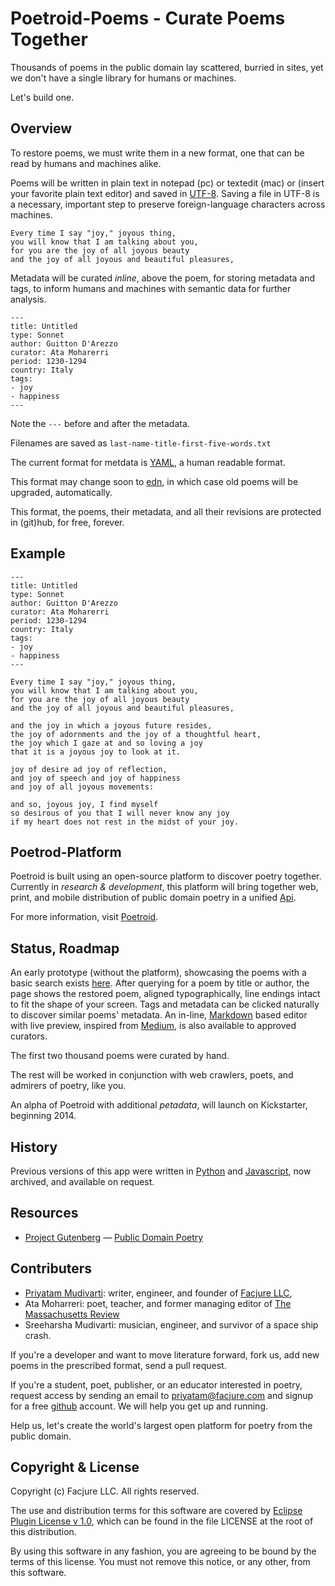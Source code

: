 # Poetroid-Poems - Curate Poems Together

Thousands of poems in the public domain lay scattered, burried in sites, yet we don't have a single library for humans or machines.

Let's build one.

## Overview

To restore poems, we must write them in a new format, one that can be read by humans and machines alike.

Poems will be written in plain text in notepad (pc) or textedit (mac) or (insert your favorite plain text editor) and saved in [UTF-8](http://en.wikipedia.org/wiki/UTF-8). Saving a file in UTF-8 is a necessary, important step to preserve foreign-language characters across machines.


```
Every time I say "joy," joyous thing,
you will know that I am talking about you,
for you are the joy of all joyous beauty
and the joy of all joyous and beautiful pleasures,
```

Metadata will be curated *inline*, above the poem, for storing metadata and tags, to inform humans and machines with semantic data for further analysis.

```
---
title: Untitled
type: Sonnet
author: Guitton D'Arezzo
curator: Ata Moharerri
period: 1230-1294
country: Italy
tags:
- joy
- happiness
---
```

Note the `---` before and after the metadata.

Filenames are saved as `last-name-title-first-five-words.txt`

The current format for metdata is [YAML](http://en.wikipedia.org/wiki/YAML), a human readable format.

This format may change soon to [edn](https://github.com/edn-format/edn), in which case old poems will  be upgraded, automatically.

This format, the poems, their metadata, and all their revisions are protected in (git)hub, for free, forever.

## Example

```
---
title: Untitled
type: Sonnet
author: Guitton D'Arezzo
curator: Ata Moharerri
period: 1230-1294
country: Italy
tags:
- joy
- happiness
---

Every time I say "joy," joyous thing,
you will know that I am talking about you,
for you are the joy of all joyous beauty
and the joy of all joyous and beautiful pleasures,

and the joy in which a joyous future resides,
the joy of adornments and the joy of a thoughtful heart,
the joy which I gaze at and so loving a joy
that it is a joyous joy to look at it.

joy of desire ad joy of reflection,
and joy of speech and joy of happiness
and joy of all joyous movements:

and so, joyous joy, I find myself
so desirous of you that I will never know any joy
if my heart does not rest in the midst of your joy.

```

## Poetrod-Platform

Poetroid is built using an open-source platform to discover poetry together. Currently in *research & development*, this platform will bring together web, print, and mobile distribution of public domain poetry in a unified [Api](http://en.wikipedia.org/wiki/Application_programming_interface).

For more information, visit [Poetroid](http://poetroid.com/#/page/about.md).

## Status, Roadmap

An early prototype (without the platform), showcasing the poems with a basic search exists [here](http://poetroid.com/). After querying for a poem by title or author, the page shows the restored poem, aligned typographically, line endings intact to fit the shape of your screen. Tags and metadata can be clicked naturally to discover similar poems' metadata. An in-line, [Markdown](http://daringfireball.net/projects/markdown/) based editor with live preview, inspired from [Medium](https://medium.com/), is also available to approved curators.

The first two thousand poems were curated by hand.

The rest will be worked in conjunction with web crawlers, poets, and admirers of poetry, like you.

An alpha of Poetroid with additional *petadata*, will launch on Kickstarter, beginning 2014.

## History

Previous versions of this app were written in [Python](http://www.python.org/) and [Javascript](http://en.wikipedia.org/wiki/JavaScript), now archived, and available on request.

## Resources

- [Project Gutenberg](http://www.gutenberg.org)
— [Public Domain Poetry](http://www.public-domain-poetry.com)

## Contributers

- [Priyatam Mudivarti](www.priyatam.com): writer, engineer, and founder of [Facjure LLC](http://www.facjure.com),
- Ata Moharreri: poet, teacher, and former managing editor of [The Massachusetts Review](http://www.massreview.org/editors)
- Sreeharsha Mudivarti: musician, engineer, and survivor of a space ship crash.

If you're a developer and want to move literature forward, fork us, add new poems in the prescribed format, send a pull request.

If you're a student, poet, publisher, or an educator interested in poetry, request access by sending an email to priyatam@facjure.com and signup for a free [github](https://github.com/) account. We will help you get up and running.

Help us, let's create the world's largest open platform for poetry from the public domain.

## Copyright & License

Copyright (c) Facjure LLC. All rights reserved.

The use and distribution terms for this software are covered by [Eclipse Plugin License v 1.0]((http://opensource.org/licenses/eclipse-1.0.php)), which can be found in the file LICENSE at the root of this distribution.

By using this software in any fashion, you are agreeing to be bound by the terms of this license. You must not remove this notice, or any other, from this software.

